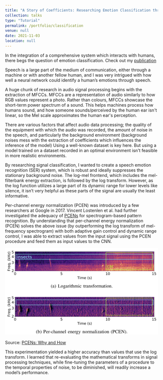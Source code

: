 ```yaml
---
title: "A Story of Coefficients: Researching Emotion Classification through CNNs with a Comparative Analysis of Features (Speech Emotion Recognition)"
collection: talks
type: "Tutorial"
permalink: /portfolio/classification
venue: null
date: 2021-11-03
location: null
---
```


In the integration of a comprehensive system which interacts with humans, there begs the question of emotion classification. Check out my [publication](https://ieeexplore.ieee.org/document/9651089)





Speech is a large part of the medium of communication, either through a machine or with another fellow human, 
and I was very intrigued with how well a neural network could 
identify a human’s emotions through speech.

A huge chunk of research in audio signal processing begins with the extraction of MFCCs. MFCCs are a representation of audio similarly to how RGB 
values represent a photo. Rather than colours, MFCCs showcase the short-term power spectrum of a sound. This helps machines process how humans sound, and how someone sounds/perceived by the human ear isn't linear, so the Mel scale approximates the human ear's perception.

There are various factors that affect audio data processing; the quality of the equipment with which the audio was recorded, the amount of noise in the speech, and particularly the background environment (background noises mess with the extraction of coefficients which influences the inference of the model) Using a well-known dataset is key here. 
But using a model trained on a dataset recorded in an optimal environment isn't feasible in more realistic environments.



By researching signal classification, I wanted to create a speech emotion recognition (SER) system, which is robust and ideally suppresses the stationary background noise. The
log-mel frontend, which includes the mel-filterbank energy extraction, is followed by the log transform. However, as the log function utilizes a large part of its dynamic range for lower levels like silence, it isn’t very helpful as these parts of the signal are usually the least informative. 


Per-channel energy normalization (PCEN) was introduced by a few researchers at Google in 2017. Vincent Lostenlen et al. had further investigated the adequacy of [PCENs](https://www.justinsalamon.com/uploads/4/3/9/4/4394963/lostanlen_pcen_spl2018.pdf) for spectrogram-based pattern recognition. By understanding that per-channel energy normalization (PCEN) solves the above issue (by outperforming the log transform of mel-frequency spectrogram) with both adaptive gain control and dynamic range control, I was able to extract values from the input signal using the PCEN procedure and feed them as input values to the CNN. 

<img src='/images/pcen_orig.png'>

Source: [PCENs: Why and How](https:/justinsalamon.com/news/per-channel-energy-normalization-why-and-how)

This experimentation yielded a higher accuracy than values that use the log transform. 
I learned that re-evaluating the mathematical transforms in signal processing techniques, 
while fine-tuning the parameters of a procedure to the temporal properties 
of noise, to be diminished, will readily increase a model’s performance. 

